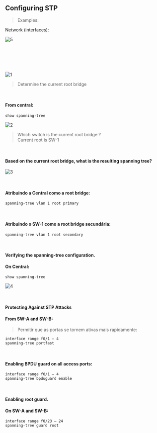 ## Configuring STP

> Examples:

Network (interfaces):

![5](https://user-images.githubusercontent.com/104938729/187757235-e0bd97ea-b8aa-4e71-96b8-f727ed0330d4.png)

<br><br><br><br>

![1](https://user-images.githubusercontent.com/104938729/187748447-57f6fc3c-3a81-4d9a-87fd-028f3f8c1509.png)

> Determine the current root bridge

<br>

#### From central:

```
show spanning-tree
```

![2](https://user-images.githubusercontent.com/104938729/187748683-16a91aa1-8ceb-4413-bfc2-20bdc771b9e5.png)

>Which switch is the current root bridge ?
> <br> Current root is SW-1

<br>

#### Based on the current root bridge, what is the resulting spanning tree?

![3](https://user-images.githubusercontent.com/104938729/187754819-d2e735ab-0062-4f0d-92c3-73d4623e3e78.png)

<br>

#### Atribuindo a Central como a root bridge:

```
spanning-tree vlan 1 root primary
```
<br>

#### Atribuindo o SW-1 como a root bridge secundária:

```
spanning-tree vlan 1 root secondary
```
<br>

#### Verifying the spanning-tree configuration.
#### On Central:

```
show spanning-tree
```

![4](https://user-images.githubusercontent.com/104938729/187755794-7f6c7f52-d1bc-4313-8d07-a6f2997276d7.png)

<br>

#### Protecting Against STP Attacks
#### From SW-A and SW-B:

> Permitir que as portas se tornem ativas mais rapidamente:

```
interface range f0/1 – 4
spanning-tree portfast
```
<br>

#### Enabling BPDU guard on all access ports:

```
interface range f0/1 – 4
spanning-tree bpduguard enable
```
<br>

#### Enabling root guard.
#### On SW-A and SW-B:

````
interface range f0/23 – 24
spanning-tree guard root
````






